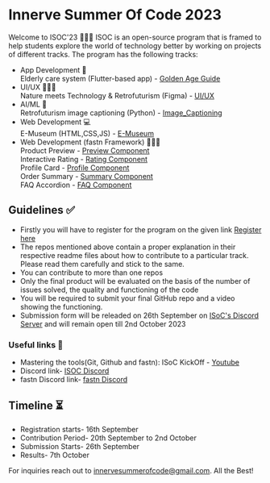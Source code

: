 # Innerve Summer Of Code 2023 
Welcome to ISOC'23 🎉🎉🎉 ISOC is an open-source program that is framed to help students explore the world of technology better by working on projects of different tracks. The program has the following tracks:<br/>
- App Development 📱<br/>
  Elderly care system (Flutter-based app) - [Golden Age Guide](https://github.com/InnerveSummerOfCode/APP-DEV-2023)<br/>
- UI/UX 👩🏻‍🎨<br/>
  Nature meets Technology & Retrofuturism (Figma) - [UI/UX](https://github.com/InnerveSummerOfCode/UI-UX2023)<br/>
- AI/ML 🤖<br/>
  Retrofuturism image captioning (Python) - [Image_Captioning](https://github.com/InnerveSummerOfCode/AI-Ml2023)<br/>
- Web Development 💻<br/>
  E-Museum (HTML,CSS,JS) - [E-Museum](https://github.com/InnerveSummerOfCode/ISOC-23-WEBD)<br/>
- Web Development (fastn Framework) 🧑🏻‍💻<br/>
  Product Preview - [Preview Component](https://github.com/InnerveSummerOfCode/product-preview-card-component)<br/>
  Interactive Rating - [Rating Component](https://github.com/InnerveSummerOfCode/interactive-rating-component)<br/>
  Profile Card - [Profile Component](https://github.com/InnerveSummerOfCode/profile-card-component)<br/>
  Order Summary - [Summary Component](https://github.com/InnerveSummerOfCode/order-summary-component)<br/>
  FAQ Accordion - [FAQ Component](https://github.com/InnerveSummerOfCode/faq-accordion-card)<br/>


  
## Guidelines ✅
- Firstly you will have to register for the program on the given link [Register here](https://docs.google.com/forms/d/e/1FAIpQLSdIkA6eotbBwu2SB0x-zDj-5ZtCd3bspMabdpqiVZVkk2WA0w/viewform)<br/>
- The repos mentioned above contain a proper explanation in their respective readme files about how to contribute to a particular track. Please read them carefully and stick to the same.<br/>
- You can contribute to more than one repos<br/>
- Only the final product will be evaluated on the basis of the number of issues solved, the quality and functioning of the code<br/>
- You will be required to submit your final GitHub repo and a video showing the functioning.
- Submission form will be releaded on 26th September on [ISoC's Discord Server](https://discord.gg/vXwBDzba) and will remain open till 2nd October 2023


### Useful links 🔗

- Mastering the tools(Git, Github and fastn): ISoC KickOff - [Youtube](https://www.youtube.com/watch?v=_u3fcOb5CcA)<br/>
- Discord link- [ISOC Discord](https://discord.gg/vXwBDzba)<br/>
- fastn Discord link- [fastn Discord](https://discord.gg/5fbzyPCK)<br/>

## Timeline ⏳
- Registration starts- 16th September<br/>
- Contribution Period- 20th September to 2nd October<br/>
- Submission Starts- 26th September<br/>
- Results- 7th October<br/>

For inquiries reach out to innervesummerofcode@gmail.com. All the Best! 


